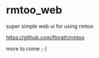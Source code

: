 # rmtoo_web

super simple web ui for using rmtoo

https://github.com/florath/rmtoo

more to come ;-)